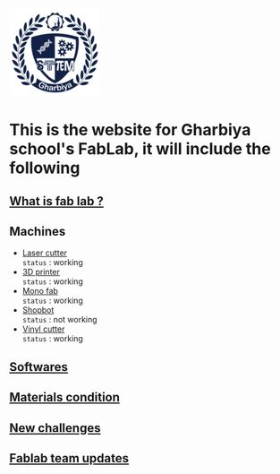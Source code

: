 ![logo](logo.png)  
# This is the website for Gharbiya school's FabLab, it will include the following

## [What is fab lab ?](/fablab-info.md)

## Machines
- [Laser cutter](/machines/laser-cutter.md)  
`status` : working
- [3D printer](/machines/3d-printer.md)  
`status` : working
- [Mono fab](/machines/monofab.md)  
`status` : working
- [Shopbot](/machines/shopbot.md)  
`status` : not working
- [Vinyl cutter](/machines/vinyl-cutter.md)  
`status` : working

## [Softwares](/software.md)
## [Materials condition](/materials-conditions.md)
## [New challenges](new-challenges.md)
## [Fablab team updates](fablab-team-updates.md)